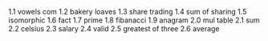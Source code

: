 1.1 vowels com
1.2 bakery loaves
1.3 share trading
1.4 sum of sharing
1.5 isomorphic
1.6 fact
1.7 prime
1.8 fibanacci 
1.9 anagram
2.0 mul table
2.1 sum
2.2 celsius
2.3 salary
2.4 valid
2.5 greatest of three
2.6 average
